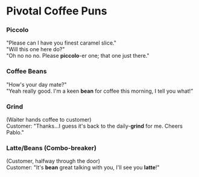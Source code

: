 # Pivotal Coffee Puns

### Piccolo
"Please can I have you finest caramel slice."  
"Will this one here do?"  
"Oh no no no. Please __piccolo__-er one; that one just there."

### Coffee Beans
"How's your day mate?"  
"Yeah really good. I'm a keen __bean__ for coffee this morning, I tell you what!"

### Grind
(Waiter hands coffee to customer)  
Customer: "Thanks...I guess it's back to the daily-__grind__ for me. Cheers Pablo."

### Latte/Beans (Combo-breaker)
(Customer, halfway through the door)  
Customer: "It's __bean__ great talking with you, I'll see you __latte__!"

